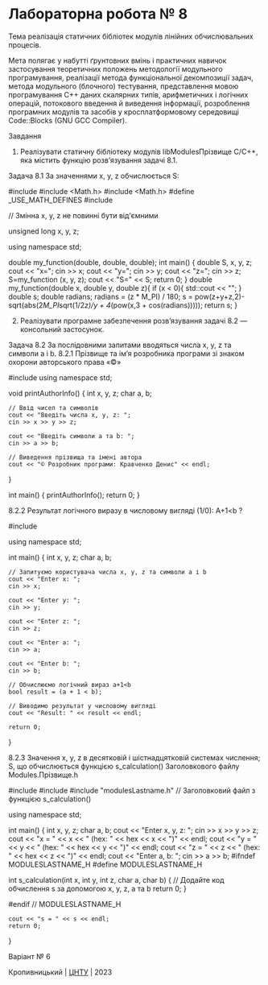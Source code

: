 # Лабораторна робота № 8

Тема реалізація статичних бібліотек модулів лінійних обчислювальних процесів.

Мета полягає у набутті ґрунтовних вмінь і практичних
навичок застосування теоретичних положень методології модульного
програмування, реалізації метода функціональної декомпозиції
задач, метода модульного (блочного) тестування, представлення
мовою програмування С++ даних скалярних типів, арифметичних і
логічних операцій, потокового введення й виведення інформації,
розроблення програмних модулів та засобів у кросплатформовому
середовищі Code::Blocks (GNU GCC Compiler). 

Завдання
1. Реалізувати статичну бібліотеку модулів libModulesПрізвище
C/C++, яка містить функцію розв’язування задачі 8.1.

Задача 8.1 За значеннями x, y, z обчислюється S:

#include <iostream>
#include <Math.h>
#include <Math.h>
#define _USE_MATH_DEFINES
#include <cmath>

// Змінна x, y, z не повинні бути від'ємними

unsigned long x, y, z;

using namespace std;

double my_function(double, double, double);
int main()
{
   double S, x, y, z;
    cout << "x="; cin >> x;
    cout << "y="; cin >> y;
    cout << "z="; cin >> z;
    S=my_function (x, y, z);
    cout << "S=" << S;
    return 0;
}
double my_function(double x, double y, double z){
    if (x < 0){
        std::cout << "";
    }
double s;
double radians;
radians = (z * M_PI) / 180;
s = pow(z+y+z,2)- sqrt(abs(2*M_PI*sqrt(1/2*z)/y + 4*(pow(x,3 + cos(radians)))));
return s;
}


2. Реалізувати програмне забезпечення розв’язування задачі 8.2 —
консольний застосунок. 

Задача 8.2 За послідовними запитами вводяться числа x, y, z та символи a і b.
8.2.1 Прізвище та ім’я розробника програми зі знаком охорони авторського права «©»

#include <iostream>
using namespace std;

void printAuthorInfo() {
    int x, y, z;
    char a, b;

    // Ввід чисел та символів
    cout << "Введіть числа x, y, z: ";
    cin >> x >> y >> z;

    cout << "Введіть символи a та b: ";
    cin >> a >> b;

    // Виведення прізвища та імені автора
    cout << "© Розробник програми: Кравченко Денис" << endl;
}

int main() {
    printAuthorInfo();
    return 0;
}


8.2.2 Результат логічного виразу в числовому вигляді (1/0):
A+1<b ?

#include <iostream>

using namespace std;

int main() {
    int x, y, z;
    char a, b;

    // Запитуємо користувача числа x, y, z та символи a і b
    cout << "Enter x: ";
    cin >> x;

    cout << "Enter y: ";
    cin >> y;

    cout << "Enter z: ";
    cin >> z;

    cout << "Enter a: ";
    cin >> a;

    cout << "Enter b: ";
    cin >> b;

    // Обчислюємо логічний вираз a+1<b
    bool result = (a + 1 < b);

    // Виводимо результат у числовому вигляді
    cout << "Result: " << result << endl;

    return 0;
}


8.2.3 Значення x, y, z в десятковій і шістнадцятковій системах числення; S, що обчислюється функцією s_calculation() Заголовкового файлу Modules.Прізвище.h

#include <iostream>
#include <iomanip>
#include "modulesLastname.h" // Заголовковий файл з функцією s_calculation()

using namespace std;

int main() {
    int x, y, z;
    char a, b;
    cout << "Enter x, y, z: ";
    cin >> x >> y >> z;
    cout << "x = " << x << " (hex: " << hex << x << ")" << endl;
    cout << "y = " << y << " (hex: " << hex << y << ")" << endl;
    cout << "z = " << z << " (hex: " << hex << z << ")" << endl;
    cout << "Enter a, b: ";
    cin >> a >> b;
   #ifndef MODULESLASTNAME_H
#define MODULESLASTNAME_H

int s_calculation(int x, int y, int z, char a, char b) {
    // Додайте код обчислення s за допомогою x, y, z, a та b
    return 0;
}

#endif // MODULESLASTNAME_H

    cout << "s = " << s << endl;
    return 0;
}


Варіант № 6


Кропивницький | <a href="http://www.kntu.kr.ua/">ЦНТУ</a> | 2023


